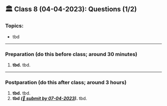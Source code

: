 
## 🏛 Class 8 (04-04-2023): Questions (1/2)

### Topics:
- tbd

----

### Preparation (do this before class; around 30 minutes)

1. **tbd.** tbd.

-----

### Postparation (do this after class; around 3 hours)

1. **tbd.** tbd.
7. **tbd _([📩 submit by 07-04-2023](tbd.url))_.** tbd.